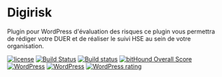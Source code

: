 # Digirisk
Plugin pour WordPress d'évaluation des risques ce plugin vous permettra de rédiger votre DUER et de réaliser le suivi HSE au sein de votre organisation.

[![license](https://img.shields.io/:license-gplv2-blue.svg)](https://github.com/Evarisk/Digirisk/blob/master/LICENSE.md)
[![Build Status](https://img.shields.io/travis/Evarisk/Digirisk/master.svg?label=Linux)](https://travis-ci.org/Evarisk/Digirisk)
[![Build status](https://ci.appveyor.com/api/projects/status/6r0poqodskk8tdv2?svg=true)](https://ci.appveyor.com/project/jimmyeoxia/task-manager)
[![bitHound Overall Score](https://www.bithound.io/github/Evarisk/Digirisk/badges/score.svg)](https://www.bithound.io/github/Evarisk/Digirisk)
[![WordPress](https://img.shields.io/wordpress/plugin/v/digirisk.svg?maxAge=2592000)](https://wordpress.org/plugins/digirisk/)
[![WordPress](https://img.shields.io/wordpress/v/digirisk.svg?maxAge=2592000)](https://wordpress.org/plugins/digirisk/)
[![WordPress rating](https://img.shields.io/wordpress/plugin/r/digirisk.svg?maxAge=2592000)](https://wordpress.org/plugins/digirisk/)
